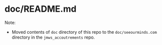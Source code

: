 # doc/README.md

Note:

- Moved contents of `doc` directory of this repo to the `doc/seeourminds.com` directory in the `jmws_accoutrements` repo.


